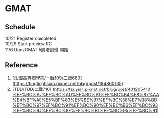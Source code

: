 # GMAT

## Schedule
10/21 Register completed   
10/29 Start preview RC   
11/6  DonzGMAT 5周培訓班 開始   

## Reference
1. [法國高等商學院/一戰109/二戰680] (https://tingtinghsiao.pixnet.net/blog/post/184860135)   
2. [TBD/TBD/二戰710] (https://tzuyian.pixnet.net/blog/post/401295419-%EF%BC%A7%EF%BC%AD%EF%BC%A1%EF%BC%B4%E8%87%AA%E4%BF%AE%E5%BF%83%E5%BE%97%EF%BC%88%E7%B8%BD%EF%BC%97%EF%BC%91%EF%BC%90%EF%BC%B6%EF%BC%93%EF%BC%94%EF%BC%8F%EF%BC%B1%EF%BC%95%EF%BC%91)

